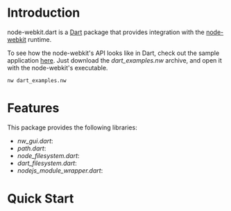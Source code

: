 Introduction
============

node-webkit.dart is a [Dart](http://www.dartlang.org/) package that provides integration with the [node-webkit](https://github.com/rogerwang/node-webkit) runtime.

To see how the node-webkit's API looks like in Dart, check out the sample application [here](https://github.com/luizmineo/node-webkit.dart/releases/tag/v0.0.1). Just download the *dart_examples.nw* archive, and open it with the node-webkit's executable. 

```
nw dart_examples.nw
```

Features
========

This package provides the following libraries:

- *nw_gui.dart*:
- *path.dart*:
- *node_filesystem.dart*:
- *dart_filesystem.dart*:
- *nodejs_module_wrapper.dart*:


Quick Start
===========

